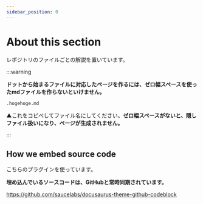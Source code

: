 ```yaml
---
sidebar_position: 0
---
```


# About this section

レポジトリのファイルごとの解説を置いています。

:::warning

**ドットから始まるファイルに対応したページを作るには、ゼロ幅スペースを使ったmdファイルを作らないといけません。**

```
​.hogehoge.md
```

▲これをコピペしてファイル名にしてください。**ゼロ幅スペースがないと、隠しファイル扱いになり、ページが生成されません。**

:::

## How we embed source code

こちらのプラグインを使っています。

**埋め込んでいるソースコードは、GitHubと常時同期されています。**

https://github.com/saucelabs/docusaurus-theme-github-codeblock
